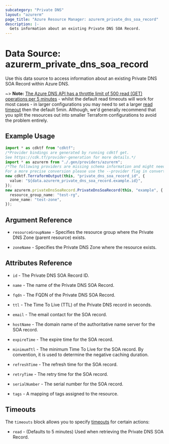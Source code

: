 ```yaml
---
subcategory: "Private DNS"
layout: "azurerm"
page_title: "Azure Resource Manager: azurerm_private_dns_soa_record"
description: |-
  Gets information about an existing Private DNS SOA Record.
---
```


# Data Source: azurerm\_private\_dns\_soa\_record

Use this data source to access information about an existing Private DNS SOA Record within Azure DNS.

\~> **Note:** [The Azure DNS API has a throttle limit of 500 read (GET) operations per 5 minutes](https://docs.microsoft.com/azure/azure-resource-manager/management/request-limits-and-throttling#network-throttling) - whilst the default read timeouts will work for most cases - in larger configurations you may need to set a larger [read timeout](https://www.terraform.io/language/resources/syntax#operation-timeouts) then the default 5min. Although, we'd generally recommend that you split the resources out into smaller Terraform configurations to avoid the problem entirely.

## Example Usage

```typescript
import * as cdktf from "cdktf";
/*Provider bindings are generated by running cdktf get.
See https://cdk.tf/provider-generation for more details.*/
import * as azurerm from "./.gen/providers/azurerm";
/*The following providers are missing schema information and might need manual adjustments to synthesize correctly: azurerm.
For a more precise conversion please use the --provider flag in convert.*/
new cdktf.TerraformOutput(this, "private_dns_soa_record_id", {
  value: "${data.azurerm_private_dns_soa_record.example.id}",
});
new azurerm.privateDnsSoaRecord.PrivateDnsSoaRecord(this, "example", {
  resource_group_name: "test-rg",
  zone_name: "test-zone",
});

```

## Argument Reference

*   `resourceGroupName` - Specifies the resource group where the Private DNS Zone (parent resource) exists.

*   `zoneName` - Specifies the Private DNS Zone where the resource exists.

## Attributes Reference

*   `id` - The Private DNS SOA Record ID.

*   `name` - The name of the Private DNS SOA Record.

*   `fqdn` - The FQDN of the Private DNS SOA Record.

*   `ttl` - The Time To Live (TTL) of the Private DNS record in seconds.

*   `email` - The email contact for the SOA record.

*   `hostName` - The domain name of the authoritative name server for the SOA record.

*   `expireTime` - The expire time for the SOA record.

*   `minimumTtl` - The minimum Time To Live for the SOA record. By convention, it is used to determine the negative caching duration.

*   `refreshTime` - The refresh time for the SOA record.

*   `retryTime` - The retry time for the SOA record.

*   `serialNumber` - The serial number for the SOA record.

*   `tags` - A mapping of tags assigned to the resource.

## Timeouts

The `timeouts` block allows you to specify [timeouts](https://www.terraform.io/language/resources/syntax#operation-timeouts) for certain actions:

* `read` - (Defaults to 5 minutes) Used when retrieving the Private DNS SOA Record.
